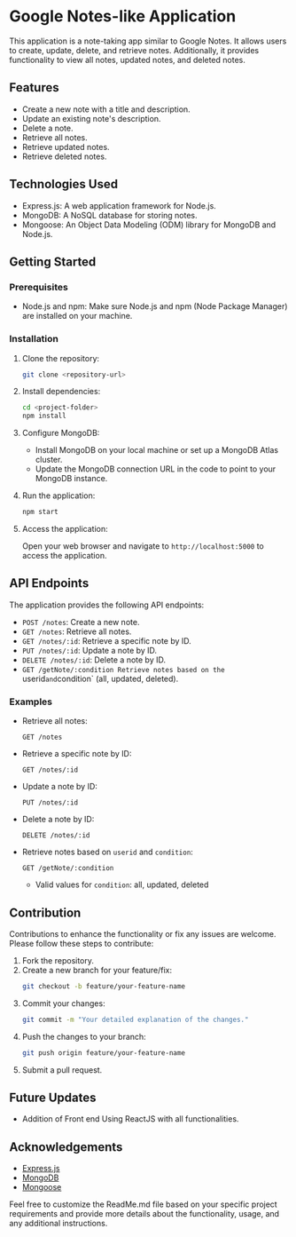 # Google Notes-like Application

This application is a note-taking app similar to Google Notes. It allows users to create, update, delete, and retrieve notes. Additionally, it provides functionality to view all notes, updated notes, and deleted notes.

## Features

- Create a new note with a title and description.
- Update an existing note's description.
- Delete a note.
- Retrieve all notes.
- Retrieve updated notes.
- Retrieve deleted notes.

## Technologies Used

- Express.js: A web application framework for Node.js.
- MongoDB: A NoSQL database for storing notes.
- Mongoose: An Object Data Modeling (ODM) library for MongoDB and Node.js.

## Getting Started

### Prerequisites

- Node.js and npm: Make sure Node.js and npm (Node Package Manager) are installed on your machine.

### Installation

1. Clone the repository:

   ```bash
   git clone <repository-url>
   ```

2. Install dependencies:

   ```bash
   cd <project-folder>
   npm install
   ```

3. Configure MongoDB:

   - Install MongoDB on your local machine or set up a MongoDB Atlas cluster.
   - Update the MongoDB connection URL in the code to point to your MongoDB instance.

4. Run the application:

   ```bash
   npm start
   ```

5. Access the application:

   Open your web browser and navigate to `http://localhost:5000` to access the application.

## API Endpoints

The application provides the following API endpoints:

- `POST /notes`: Create a new note.
- `GET /notes`: Retrieve all notes.
- `GET /notes/:id`: Retrieve a specific note by ID.
- `PUT /notes/:id`: Update a note by ID.
- `DELETE /notes/:id`: Delete a note by ID.
- `GET /getNote/:condition Retrieve notes based on the `userid` and `condition` (all, updated, deleted).

### Examples

- Retrieve all notes:
  ```
  GET /notes
  ```

- Retrieve a specific note by ID:
  ```
  GET /notes/:id
  ```

- Update a note by ID:
  ```
  PUT /notes/:id
  ```

- Delete a note by ID:
  ```
  DELETE /notes/:id
  ```

- Retrieve notes based on `userid` and `condition`:
  ```
  GET /getNote/:condition
  ```
  - Valid values for `condition`: all, updated, deleted

## Contribution

Contributions to enhance the functionality or fix any issues are welcome. Please follow these steps to contribute:

1. Fork the repository.
2. Create a new branch for your feature/fix:
   ```bash
   git checkout -b feature/your-feature-name
   ```
3. Commit your changes:
   ```bash
   git commit -m "Your detailed explanation of the changes."
   ```
4. Push the changes to your branch:
   ```bash
   git push origin feature/your-feature-name
   ```
5. Submit a pull request.

## Future Updates
- Addition of Front end Using ReactJS with all functionalities.

## Acknowledgements

- [Express.js](https://expressjs.com)
- [MongoDB](https://www.mongodb.com)
- [Mongoose](https://mongoosejs.com)

Feel free to customize the ReadMe.md file based on your specific project requirements and provide more details about the functionality, usage, and any additional instructions.
